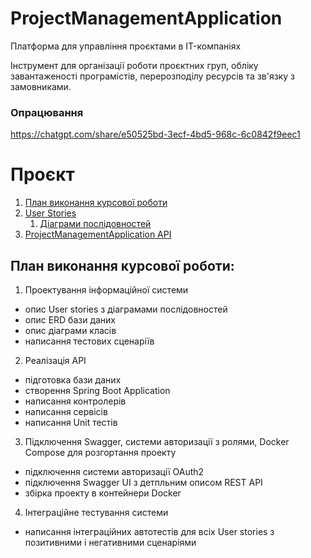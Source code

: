 # ProjectManagementApplication
Платформа для управління проєктами в IT-компаніях


Інструмент для організації роботи проєктних груп, обліку завантаженості програмістів, перерозподілу ресурсів та зв'язку з замовниками.

### Опрацювання

https://chatgpt.com/share/e50525bd-3ecf-4bd5-968c-6c0842f9eec1

# Проєкт
1. [План виконання курсової роботи](#plan)
2. [User Stories](UserStories.md)
    1. [Діаграми послідовностей](docs/sequence%20diagrams/SequenceDiagrams.md)
3. [ProjectManagementApplication API](#paragraph2)

## План виконання курсової роботи: <a name="plan"></a>

1. Проектування інформаційної системи
- опис User stories з діаграмами послідовностей
- опис ERD бази даних
- опис діаграми класів
- написання тестових сценаріїв

2. Реалізація API
- підготовка бази даних
- створення Spring Boot Application 
- написання контролерів
- написання сервісів
- написання Unit тестів

3. Підключення Swagger, системи авторизації з ролями, Docker Compose для розгортання проекту
- підключення системи авторизації OAuth2
- підключення Swagger UI з детпльним описом REST API
- збірка проекту в контейнери Docker 

4. Інтеграційне тестування системи
- написання інтеграційних автотестів для всіх User stories з позитивними і негативними сценаріями

##
